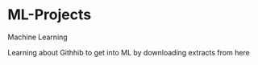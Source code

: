 # ML-Projects
Machine Learning 

Learning about Githhib to get into ML by downloading extracts from here
